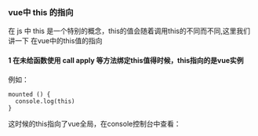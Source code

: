 ### vue中 this 的指向
在 js 中 this 是一个特别的概念，this的值会随着调用this的不同而不同,这里我们讲一下 在vue中的this值的指向
#### 1 在未给函数使用  call apply 等方法绑定this值得时候，this指向的是vue实例
例如：
```
mounted () {
  console.log(this)
}
```
这时候的this指向了vue全局，在console控制台中查看：
